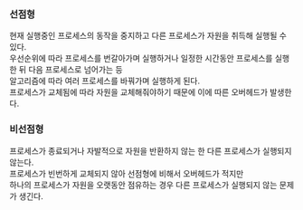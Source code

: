 ### 선점형 
현재 실행중인 프로세스의 동작을 중지하고 다른 프로세스가 자원을 취득해 실행될 수 있다.  
우선순위에 따라 프로세스를 번갈아가며 실행하거나 일정한 시간동안 프로세스를 실행한 뒤 다음 프로세스로 넘어가는 등  
알고리즘에 따라 여러 프로세스를 바꿔가며 실행하게 된다.  
프로세스가 교체됨에 따라 자원을 교체해줘야하기 때문에 이에 따른 오버헤드가 발생한다.

### 비선점형
프로세스가 종료되거나 자발적으로 자원을 반환하지 않는 한 다른 프로세스가 실행되지 않는다.  
프로세스가 빈번하게 교체되지 않아 선점형에 비해서 오버헤드가 적지만  
하나의 프로세스가 자원을 오랫동안 점유하는 경우 다른 프로세스가 실행되지 않는 문제가 생긴다.
